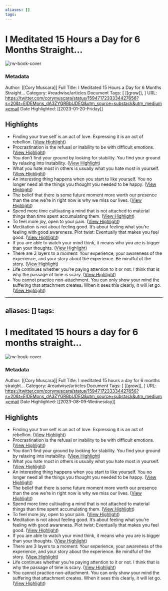 ```yaml
---
aliases: []
tags:
---
```

# I Meditated 15 Hours a Day for 6 Months Straight...

![rw-book-cover](https://pbs.twimg.com/profile_images/1581750808777031681/OwLvW8BC.jpg)
### Metadata
Author: [[Cory Muscara]]
Full Title: I Meditated 15 Hours a Day for 6 Months Straight...
Category: #readwise/articles
Document Tags: [ [[grow]], ]
URL: https://twitter.com/corymuscara/status/1594717233334427656?s=20&t=EIDEMons_dA3ZYGRBbUDEQ&utm_source=substack&utm_medium=email
Date Highlighted: [[2023-01-20-Friday]]

## Highlights
- Finding your true self is an act of love. Expressing it is an act of rebellion. ([View Highlight](https://read.readwise.io/read/01gq6hzx6wdazdx8s2yz3px4tk))
- Procrastination is the refusal or inability to be with difficult emotions. ([View Highlight](https://read.readwise.io/read/01gq6j0k8ydcqb1c56fp8saqa5))
- You don’t find your ground by looking for stability. You find your ground by relaxing into instability. ([View Highlight](https://read.readwise.io/read/01gq6j1ypf64x47ge0jfre0ssy))
- What you hate most in others is usually what you hate most in yourself. ([View Highlight](https://read.readwise.io/read/01gq6j276rdzszx553h9g80fe5))
- An interesting thing happens when you start to like yourself. You no longer need all the things you thought you needed to be happy. ([View Highlight](https://read.readwise.io/read/01gq6j3jtt2wsv2hej920x719h))
- The belief that there is some future moment more worth our presence than the one we’re in right now is why we miss our lives. ([View Highlight](https://read.readwise.io/read/01gq6j4fjkbg9ycdfkc7j7b0d6))
- Spend more time cultivating a mind that is not attached to material things than time spent accumulating them. ([View Highlight](https://read.readwise.io/read/01gq6j5pq9z4g7c3v3q4bywgk5))
- To feel more joy, open to your pain. ([View Highlight](https://read.readwise.io/read/01gq6j77cev6yk57ex4tfg2n4g))
- Meditation is not about feeling good. It’s about feeling what you’re feeling with good awareness. Plot twist: Eventually that makes you feel good. ([View Highlight](https://read.readwise.io/read/01gq6j83dvjxhdg7p0damc9wjz))
- If you are able to watch your mind think, it means who you are is bigger than your thoughts. ([View Highlight](https://read.readwise.io/read/01gq6j8cpj1cga9722dk6fke72))
- There are 3 layers to a moment: Your experience, your awareness of the experience, and your story about the experience. Be mindful of the story. ([View Highlight](https://read.readwise.io/read/01gq6jaazqhw3q84q158prnaxy))
- Life continues whether you’re paying attention to it or not. I think that is why the passage of time is scary. ([View Highlight](https://read.readwise.io/read/01gq6jc9dsekk2a889gywbjcn0))
- You cannot practice non-attachment. You can only show your mind the suffering that attachment creates. When it sees this clearly, it will let go. ([View Highlight](https://read.readwise.io/read/01gq6jf8y819hfg2sy7wmvwp1h))
---
aliases: []
tags:
---
# I meditated 15 hours a day for 6 months straight...

![rw-book-cover](https://pbs.twimg.com/profile_images/1581750808777031681/OwLvW8BC.jpg)
### Metadata
Author: [[Cory Muscara]]
Full Title: I meditated 15 hours a day for 6 months straight...
Category: #readwise/articles
Document Tags: [ [[grow]], ]
URL: https://twitter.com/corymuscara/status/1594717233334427656?s=20&t=EIDEMons_dA3ZYGRBbUDEQ&utm_source=substack&utm_medium=email
Date Highlighted: [[2023-08-09-Wednesday]]

## Highlights
- Finding your true self is an act of love. Expressing it is an act of rebellion. ([View Highlight](https://read.readwise.io/read/01gq6hzx6wdazdx8s2yz3px4tk))
- Procrastination is the refusal or inability to be with difficult emotions. ([View Highlight](https://read.readwise.io/read/01gq6j0k8ydcqb1c56fp8saqa5))
- You don’t find your ground by looking for stability. You find your ground by relaxing into instability. ([View Highlight](https://read.readwise.io/read/01gq6j1ypf64x47ge0jfre0ssy))
- What you hate most in others is usually what you hate most in yourself. ([View Highlight](https://read.readwise.io/read/01gq6j276rdzszx553h9g80fe5))
- An interesting thing happens when you start to like yourself. You no longer need all the things you thought you needed to be happy. ([View Highlight](https://read.readwise.io/read/01gq6j3jtt2wsv2hej920x719h))
- The belief that there is some future moment more worth our presence than the one we’re in right now is why we miss our lives. ([View Highlight](https://read.readwise.io/read/01gq6j4fjkbg9ycdfkc7j7b0d6))
- Spend more time cultivating a mind that is not attached to material things than time spent accumulating them. ([View Highlight](https://read.readwise.io/read/01gq6j5pq9z4g7c3v3q4bywgk5))
- To feel more joy, open to your pain. ([View Highlight](https://read.readwise.io/read/01gq6j77cev6yk57ex4tfg2n4g))
- Meditation is not about feeling good. It’s about feeling what you’re feeling with good awareness. Plot twist: Eventually that makes you feel good. ([View Highlight](https://read.readwise.io/read/01gq6j83dvjxhdg7p0damc9wjz))
- If you are able to watch your mind think, it means who you are is bigger than your thoughts. ([View Highlight](https://read.readwise.io/read/01gq6j8cpj1cga9722dk6fke72))
- There are 3 layers to a moment: Your experience, your awareness of the experience, and your story about the experience. Be mindful of the story. ([View Highlight](https://read.readwise.io/read/01gq6jaazqhw3q84q158prnaxy))
- Life continues whether you’re paying attention to it or not. I think that is why the passage of time is scary. ([View Highlight](https://read.readwise.io/read/01gq6jc9dsekk2a889gywbjcn0))
- You cannot practice non-attachment. You can only show your mind the suffering that attachment creates. When it sees this clearly, it will let go. ([View Highlight](https://read.readwise.io/read/01gq6jf8y819hfg2sy7wmvwp1h))

